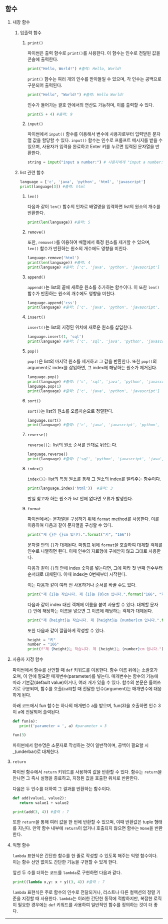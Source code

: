 ## 함수

1. 내장 함수

   1. 입출력 함수

      1. `print()`

         파이썬은 출력 함수로 `print()`를 사용한다. 이 함수는 인수로 전달된 값을 콘솔에 출력한다.

         ```python
         print("Hello, World!") #출력: Hello, World!
         ```

         `print()` 함수는 여러 개의 인수를 받아들일 수 있으며, 각 인수는 공백으로 구분되어 출력된다.

         ```python
         print("Hello", "World!") #출력: Hello World!
         ```

         인수가 들어가는 괄호 안에서의 연산도 가능하며, 이를 출력할 수 있다.

         ```python
         print(5 + 4) #출력: 9
         ```

      2. `input()`

         파이썬에서 `input()` 함수를 이용해서 변수에 사용자로부터 입력받은 문자열 값을 할당할 수 있다. `input()` 함수는 인수로 프롬프트 메시지를 받을 수 있으며, 사용자가 입력을 완료하고 Enter 키를 누르면 입력된 문자열을 반환한다.

         ```python
         string = input("input a number:") # 사용자에게 "input a number:" 메시지를 출력하고 입력을 기다림
         ```

   2. list 관련 함수

      ```python
      language = ['c', 'java', 'python', 'html', 'javascript']
      print(language[3]) #출력: html
      ```

      1. `len()`

         다음과 같이 `len()` 함수의 인자로 배열명을 입력하면 list의 원소의 개수를 반환한다.

         ```python
         print(len(language)) #출력: 5
         ```

      2. `remove()`

         또한, `remove()`를 이용하여 배열에서 특정 원소를 제거할 수 있으며, `len()` 함수가 반환하는 원소의 개수에도 영향을 미친다.

         ```python
         language.remove('html')
         print(len(language)) #출력: 4
         print(language) #출력: ['c', 'java', 'python', 'javascript']
         ```

      3. `append()`

         `append()`는 list의 끝에 새로운 원소를 추가하는 함수이다. 이 또한 `len()` 함수가 반환하는 원소의 개수에도 영향을 미친다.

         ```python
         language.append('css')
         print(language) #출력: ['c', 'java', 'python', 'javascript', 'css']
         ```

      4. `insert()`

         `insert()`는 list의 지정된 위치에 새로운 원소를 삽입한다.

         ```python
         language.insert(1, 'sql')
         print(language) #출력: ['c', 'sql', 'java', 'python', 'javascript', 'css']
         ```

      5. `pop()`

         `pop()`은 list의 마지막 원소를 제거하고 그 값을 반환한다. 또한 `pop()`의 argument로 index를 삽입하면, 그 index에 해당하는 원소가 제거된다.

         ```python
         language.pop()
         print(language) #출력: ['c', 'sql', 'java', 'python', 'javascript']
         language.pop(1)
         print(language) #출력: ['c', 'java', 'python', 'javascript']
         ```

      6. `sort()`

         `sort()`는 list의 원소를 오름차순으로 정렬한다.

         ```python
         language.sort()
         print(language) #출력: ['c', 'java', 'javascript', 'python', 'sql']
         ```

      7. `reverse()`

         `reverse()`는 list의 원소 순서를 반대로 뒤집는다.

         ```python
         language.reverse()
         print(language) #출력: ['sql', 'python', 'javascript', 'java', 'c']
         ```

      8. `index()`

         `index()`는 list의 특정 원소를 통해 그 원소의 index를 알려주는 함수이다.

         ```python
         print(language.index('html'))  #출력: 3
         ```

         만일 찾고자 하는 원소가 list 안에 없다면 오류가 발생한다.

      9. `format`

         파이썬에서는 문자열을 구성하기 위해 `format` method를 사용한다. 이를 이용하여 다음과 같이 문자열을 구성할 수 있다.

         ```python
         print("제 {}는 {}cm 입니다.".format("키", "166"))
         ```

         문자열 안의 `{}`가 대체된다. 마침표 뒤에 `format`을 호출하여 대체할 객체를 인수로 나열하면 된다. 이때 인수의 자료형에 구애받지 않고 그대로 사용한다.

         다음과 같이 `{}`의 안에 index 숫자를 넣는다면, 그에 따라 첫 번째 인수부터 순서대로 대체된다. 이때 index는 0번째부터 시작한다.

         이는 다음과 같이 여러 번 사용하거나 순서를 바꿀 수도 있다.

         ```python
         print("제 {1}는 작습니다. 제 {1}는 {0}cm 입니다.".format("166", "키"))
         ```

         다음과 같이 index 대신 객체에 이름을 붙여 사용할 수 있다. 대체할 문자 `{}` 안에 해당하는 이름을 넣으면 그 이름에 해당하는 객체가 대체된다.

         ```python
         print("제 {height}는 작습니다. 제 {height}는 {number}cm 입니다.".format(height="키", number="166"))
         ```

         또한 다음과 같이 깔끔하게 작성할 수 있다.

         ```python
         height = "키"
         number = "166"
         print(f"제 {height}는 작습니다. 제 {height}는 {number}cm 입니다.")
         ```

2. 사용자 지정 함수

   파이썬에서 함수를 선언할 때 `def` 키워드를 이용한다. 함수 이름 뒤에는 소괄호가 오며, 이 안에 필요한 매개변수(parameter)를 넣는다. 매개변수는 함수의 기능에 따라 기본값(default value)이거나, 여러 개가 있을 수 있다. 함수의 본문은 들여쓰기로 구분되며, 함수를 호출(call)할 때 전달한 인수(argument)는 매개변수에 대응하게 된다.

   아래 코드에서 fun 함수는 하나의 매개변수 a를 받으며, fun(3)을 호출하면 인수 3이 a에 전달되어 출력된다.

   ```python
   def fun(a):
      print('parameter = ', a) #parameter = 3

   fun(3)
   ```

   파이썬에서 함수명은 소문자로 작성하는 것이 일반적이며, 공백이 필요할 시 \_(underbar)로 대체한다.

3. `return`

   파이썬 함수에서 `return` 키워드를 사용하여 값을 반환할 수 있다. 함수는 `return`을 만나면 그 즉시 실행을 종료하고, 지정된 값을 호출한 위치로 반환한다.

   다음은 두 인수를 더하여 그 결과를 반환하는 함수이다.

   ```python
   def add(value1, value2):
      return value1 + value2

   print(add(3, 4)) #출력 : 7
   ```

   또한 `return`을 통해 여러 값을 한 번에 반환할 수 있으며, 이때 반환값은 tuple 형태를 지닌다. 만약 함수 내부에 `return`이 없거나 호출되지 않으면 함수는 `None`을 반환한다.

4. 익명 함수

   `lambda` 표현식은 간단한 함수를 한 줄로 작성할 수 있도록 해주는 익명 함수이다. 이는 함수 선언 없이도 간단한 기능을 구현할 수 있게 한다.

   앞선 두 수를 더하는 코드를 `lambda`로 구현하면 다음과 같다.

   ```python
   print((lambda x,y: x + y)(3, 4)) #출력 : 7
   ```

   `lambda` 표현식은 주로 함수의 인수로 전달되거나, 리스트나 다른 컬렉션의 정렬 기준을 지정할 때 사용한다. `lambda`는 이러한 간단한 동작에 적합하지만, 복잡한 로직이 필요한 경우에는 `def` 키워드를 사용하여 일반적인 함수를 정의하는 것이 더 좋다.

---

